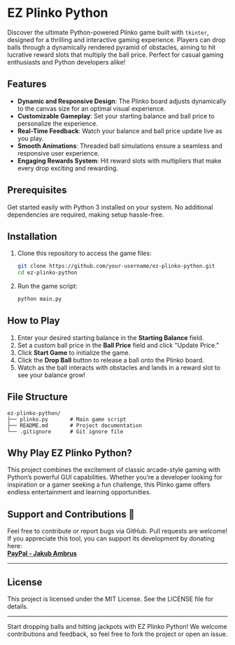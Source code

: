 # EZ Plinko Python

Discover the ultimate Python-powered Plinko game built with `tkinter`, designed for a thrilling and interactive gaming experience. Players can drop balls through a dynamically rendered pyramid of obstacles, aiming to hit lucrative reward slots that multiply the ball price. Perfect for casual gaming enthusiasts and Python developers alike!

## Features

- **Dynamic and Responsive Design**: The Plinko board adjusts dynamically to the canvas size for an optimal visual experience.
- **Customizable Gameplay**: Set your starting balance and ball price to personalize the experience.
- **Real-Time Feedback**: Watch your balance and ball price update live as you play.
- **Smooth Animations**: Threaded ball simulations ensure a seamless and responsive user experience.
- **Engaging Rewards System**: Hit reward slots with multipliers that make every drop exciting and rewarding.

## Prerequisites

Get started easily with Python 3 installed on your system. No additional dependencies are required, making setup hassle-free.

## Installation

1. Clone this repository to access the game files:
   ```bash
   git clone https://github.com/your-username/ez-plinko-python.git
   cd ez-plinko-python
   ```

2. Run the game script:
   ```bash
   python main.py
   ```

## How to Play

1. Enter your desired starting balance in the **Starting Balance** field.
2. Set a custom ball price in the **Ball Price** field and click "Update Price."
3. Click **Start Game** to initialize the game.
4. Click the **Drop Ball** button to release a ball onto the Plinko board.
5. Watch as the ball interacts with obstacles and lands in a reward slot to see your balance grow!

## File Structure

```
ez-plinko-python/
├── plinko.py       # Main game script
├── README.md       # Project documentation
└── .gitignore      # Git ignore file
```

## Why Play EZ Plinko Python?

This project combines the excitement of classic arcade-style gaming with Python’s powerful GUI capabilities. Whether you’re a developer looking for inspiration or a gamer seeking a fun challenge, this Plinko game offers endless entertainment and learning opportunities.

## **Support and Contributions** 🤝  

Feel free to contribute or report bugs via GitHub. Pull requests are welcome!  
If you appreciate this tool, you can support its development by donating here:  
[**PayPal - Jakub Ambrus**](https://paypal.me/JakubAmbrus)  

---

## License

This project is licensed under the MIT License. See the LICENSE file for details.

---

Start dropping balls and hitting jackpots with EZ Plinko Python! We welcome contributions and feedback, so feel free to fork the project or open an issue.
